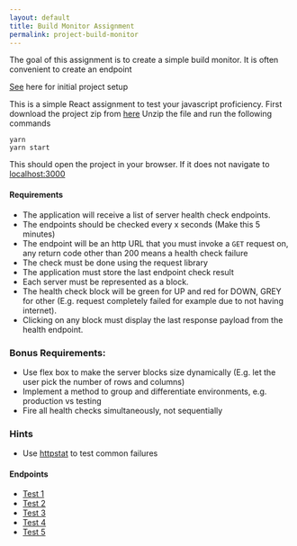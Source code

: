 ```yaml
---
layout: default
title: Build Monitor Assignment
permalink: project-build-monitor
---
```


The goal of this assignment is to create a simple build monitor.
It is often convenient to create an endpoint 

[See](/project-setup) here for initial project setup

This is a simple React assignment to test your javascript proficiency. 
First download the project zip from [here](https://drive.google.com/file/d/0BwuuF0OKfFqucG84WkE0TXNjYk0/view?usp=sharing)
Unzip the file and run the following commands

```
yarn 
yarn start
```

This should open the project in your browser. If it does not navigate to [localhost:3000](http://localhost:3000)

#### Requirements
 * The application will receive a list of server health check endpoints.
 * The endpoints should be checked every x seconds (Make this 5 minutes)
 * The endpoint will be an http URL that you must invoke a ```GET``` request on, any return code other than 200 means a health check failure
 * The check must be done using the request library 
 * The application must store the last endpoint check result
 * Each server must be represented as a block.
 * The health check block will be green for UP and red for DOWN, GREY for other (E.g. request completely failed for example due to not having internet).
 * Clicking on any block must display the last response payload from the health endpoint.

### Bonus Requirements:
 * Use flex box to make the server blocks size dynamically (E.g. let the user pick the number of rows and columns)
 * Implement a method to group and differentiate environments, e.g. production vs testing
 * Fire all health checks simultaneously, not sequentially

### Hints
 * Use [httpstat](http://httpstat.us/) to test common failures
 

#### Endpoints
 * [Test 1](https://test.cognition-app.com/api/status)
 * [Test 2](https://ord.dev.stackworx.io/graphql)
 * [Test 3](https://api.durf.dev.stackworx.io/graphql)
 * [Test 4](https://prima.run/health)
 * [Test 5](https://stackworx.io/)